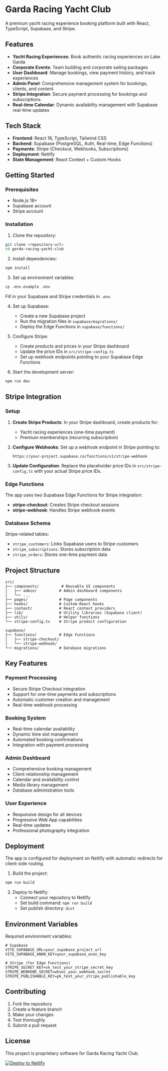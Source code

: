 # Garda Racing Yacht Club

A premium yacht racing experience booking platform built with React, TypeScript, Supabase, and Stripe.

## Features

- **Yacht Racing Experiences**: Book authentic racing experiences on Lake Garda
- **Corporate Events**: Team building and corporate sailing packages
- **User Dashboard**: Manage bookings, view payment history, and track experiences
- **Admin Panel**: Comprehensive management system for bookings, clients, and content
- **Stripe Integration**: Secure payment processing for bookings and subscriptions
- **Real-time Calendar**: Dynamic availability management with Supabase real-time updates

## Tech Stack

- **Frontend**: React 18, TypeScript, Tailwind CSS
- **Backend**: Supabase (PostgreSQL, Auth, Real-time, Edge Functions)
- **Payments**: Stripe (Checkout, Webhooks, Subscriptions)
- **Deployment**: Netlify
- **State Management**: React Context + Custom Hooks

## Getting Started

### Prerequisites

- Node.js 18+
- Supabase account
- Stripe account

### Installation

1. Clone the repository:
```bash
git clone <repository-url>
cd garda-racing-yacht-club
```

2. Install dependencies:
```bash
npm install
```

3. Set up environment variables:
```bash
cp .env.example .env
```

Fill in your Supabase and Stripe credentials in `.env`.

4. Set up Supabase:
   - Create a new Supabase project
   - Run the migration files in `supabase/migrations/`
   - Deploy the Edge Functions in `supabase/functions/`

5. Configure Stripe:
   - Create products and prices in your Stripe dashboard
   - Update the price IDs in `src/stripe-config.ts`
   - Set up webhook endpoints pointing to your Supabase Edge Functions

6. Start the development server:
```bash
npm run dev
```

## Stripe Integration

### Setup

1. **Create Stripe Products**: In your Stripe dashboard, create products for:
   - Yacht racing experiences (one-time payment)
   - Premium memberships (recurring subscription)

2. **Configure Webhooks**: Set up a webhook endpoint in Stripe pointing to:
   ```
   https://your-project.supabase.co/functions/v1/stripe-webhook
   ```

3. **Update Configuration**: Replace the placeholder price IDs in `src/stripe-config.ts` with your actual Stripe price IDs.

### Edge Functions

The app uses two Supabase Edge Functions for Stripe integration:

- **stripe-checkout**: Creates Stripe checkout sessions
- **stripe-webhook**: Handles Stripe webhook events

### Database Schema

Stripe-related tables:
- `stripe_customers`: Links Supabase users to Stripe customers
- `stripe_subscriptions`: Stores subscription data
- `stripe_orders`: Stores one-time payment data

## Project Structure

```
src/
├── components/          # Reusable UI components
│   ├── admin/          # Admin dashboard components
│   └── ...
├── pages/              # Page components
├── hooks/              # Custom React hooks
├── context/            # React context providers
├── lib/                # Utility libraries (Supabase client)
├── utils/              # Helper functions
└── stripe-config.ts    # Stripe product configuration

supabase/
├── functions/          # Edge Functions
│   ├── stripe-checkout/
│   └── stripe-webhook/
└── migrations/         # Database migrations
```

## Key Features

### Payment Processing
- Secure Stripe Checkout integration
- Support for one-time payments and subscriptions
- Automatic customer creation and management
- Real-time webhook processing

### Booking System
- Real-time calendar availability
- Dynamic time slot management
- Automated booking confirmations
- Integration with payment processing

### Admin Dashboard
- Comprehensive booking management
- Client relationship management
- Calendar and availability control
- Media library management
- Database administration tools

### User Experience
- Responsive design for all devices
- Progressive Web App capabilities
- Real-time updates
- Professional photography integration

## Deployment

The app is configured for deployment on Netlify with automatic redirects for client-side routing.

1. Build the project:
```bash
npm run build
```

2. Deploy to Netlify:
   - Connect your repository to Netlify
   - Set build command: `npm run build`
   - Set publish directory: `dist`

## Environment Variables

Required environment variables:

```env
# Supabase
VITE_SUPABASE_URL=your_supabase_project_url
VITE_SUPABASE_ANON_KEY=your_supabase_anon_key

# Stripe (for Edge Functions)
STRIPE_SECRET_KEY=sk_test_your_stripe_secret_key
STRIPE_WEBHOOK_SECRET=whsec_your_webhook_secret
STRIPE_PUBLISHABLE_KEY=pk_test_your_stripe_publishable_key
```

## Contributing

1. Fork the repository
2. Create a feature branch
3. Make your changes
4. Test thoroughly
5. Submit a pull request

## License

This project is proprietary software for Garda Racing Yacht Club.

[![Deploy to Netlify](https://www.netlify.com/img/deploy/button.svg)](https://app.netlify.com/start/deploy?repository=https://github.com/illiya5555/gardafile)
